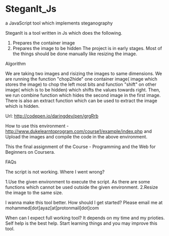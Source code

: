 # SteganIt_Js
a JavaScript tool which implements steganography

SteganIt is a tool written in Js which does the following. 
   1. Prepares the container image
   2. Prepares the image to be hidden
  The project is in early stages. Most of the things should be done manually like resizing the image. 
  
  Algorithm 
  
We are taking two images and risizing the images to same dimensions. We are running the function "chop2hide" one container image( image which stores the image) to chop the left most bits and function "shift" on other image( which is to be hidden) which shifts the values towards right. Then, we run combine function which hides the second image in the first image. There is also an extract function which can be used to extract the image which is hidden.
  
  Url: http://codepen.io/daringdev/pen/grgRrb
  
  How to use this environment -http://www.dukelearntoprogram.com/course1/example/index.php
  and Upload the images and compile the code in the above environment. 

This the final assignment of the Course - Programming and the Web for Beginners on Coursera. 

   FAQs 

The script is not working. Where I went wrong? 

1.Use the given environment to execute the script. As there are some functions which cannot be used outside the given environment.
2.Resize the image to the same size.

I wanna make this tool better. How should I get started? 
Please email me at mohammed[dot]ayaz[at]protonmail[dot]com

When can I expect full working tool? 
It depends on my time and my prioties. Self help is the best help. 
Start learning things and you may improve this tool.
